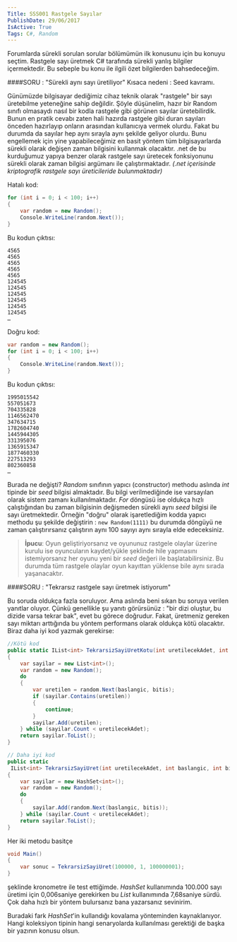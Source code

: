 ```yaml
---
Title: SSS001 Rastgele Sayılar
PublishDate: 29/06/2017
IsActive: True
Tags: C#, Random
---
```



Forumlarda sürekli sorulan sorular bölümümün ilk konusunu için bu konuyu seçtim. Rastgele sayı üretmek C# tarafında sürekli yanlış bilgiler içermektedir. Bu sebeple bu konu ile ilgili özet bilgilerden bahsedeceğim.

####SORU : "Sürekli aynı sayı üretiliyor"
Kısaca nedeni : Seed kavramı.

Günümüzde bilgisayar dediğimiz cihaz teknik olarak "rastgele" bir sayı üretebilme yeteneğine sahip değildir. Şöyle düşünelim, hazır bir Random sınıfı olmasaydı nasıl bir kodla rastgele gibi görünen sayılar üretebilirdik. Bunun en pratik cevabı zaten hali hazırda rastgele gibi duran sayıları önceden hazırlayıp onların arasından kullanıcıya vermek olurdu. Fakat bu durumda da sayılar hep aynı sırayla aynı şekilde geliyor olurdu. Bunu engellemek için yine yapabileceğimiz en basit yöntem tüm bilgisayarlarda sürekli olarak değişen zaman bilgisini kullanmak olacaktır. .net de bu kurduğumuz yapıya benzer olarak rastgele sayı üretecek fonksiyonunu sürekli olarak zaman bilgisi argümanı ile çalıştırmaktadır. _(.net içerisinde kriptografik rastgele sayı üreticileride bulunmaktadır)_

Hatalı kod:

```csharp
for (int i = 0; i < 100; i++)
{
    var random = new Random();
    Console.WriteLine(random.Next());
}
```

Bu kodun çıktısı:

```
4565
4565
4565
4565
4565
124545
124545
124545
124545
124545
124545
…
```

Doğru kod:

```csharp
var random = new Random();
for (int i = 0; i < 100; i++)
{
    Console.WriteLine(random.Next());
}
```
Bu kodun çıktısı:

```
1995015542
557051673
704335828
1146562470
347634715
1782604740
1445944305
331395076
1365915347
1877460330
227513293
802360858
…
```

Burada ne değişti? _Random_ sınıfının yapıcı (constructor) methodu aslında _int_ tipinde bir _seed_ bilgisi almaktadır.  Bu bilgi verilmediğinde ise varsayılan olarak sistem zamanı kullanılmaktadır.  _For_ döngüsü ise oldukça hızlı çalıştığından  bu zaman bilgisinin değişmeden sürekli aynı _seed_ bilgisi ile sayı üretmektedir. Örneğin "doğru" olarak işaretlediğim kodda yapıcı methodu şu şekilde değiştirin :  `new Random(1111)` bu durumda döngüyü ne zaman çalıştırırsanız çalıştırın aynı 100 sayıyı aynı sırayla elde edeceksiniz. 

> **İpucu**: Oyun geliştiriyorsanız ve oyununuz rastgele olaylar üzerine kurulu ise oyuncuların kaydet/yükle şeklinde hile yapmasını istemiyorsanız her oyunu yeni bir _seed_ değeri ile başlatabilirsiniz. Bu durumda tüm rastgele olaylar oyun kayıttan yüklense bile aynı sırada yaşanacaktır.

####SORU : "Tekrarsız rastgele sayı üretmek istiyorum"

Bu soruda oldukça fazla soruluyor. Ama aslında beni sıkan bu soruya verilen yanıtlar oluyor. Çünkü genellikle şu yanıtı görürsünüz : "bir dizi oluştur, bu dizide varsa tekrar bak", evet bu görece doğrudur. Fakat, üretmeniz gereken sayı miktarı arttığında bu yöntem performans olarak oldukça kötü olacaktır. Biraz daha iyi kod yazmak gerekirse:

```csharp
//Kötü kod
public static IList<int> TekrarsizSayiUretKotu(int uretilecekAdet, int baslangic, int bitis)
{
    var sayilar = new List<int>();
    var random = new Random();
    do
    {
        var uretilen = random.Next(baslangic, bitis);
        if (sayilar.Contains(uretilen))
        {
            continue;
        }
        sayilar.Add(uretilen);
    } while (sayilar.Count < uretilecekAdet);
    return sayilar.ToList();
}

// Daha iyi kod
public static
 IList<int> TekrarsizSayiUret(int uretilecekAdet, int baslangic, int bitis)
{
    var sayilar = new HashSet<int>();
    var random = new Random();
    do
    {
        sayilar.Add(random.Next(baslangic, bitis));
    } while (sayilar.Count < uretilecekAdet);
    return sayilar.ToList();
}
```

Her iki metodu basitçe 
```csharp
void Main()
{
    var sonuc = TekrarsizSayiUret(100000, 1, 100000001);
}
```

şeklinde kronometre ile test ettiğimde. _HashSet_ kullanımında 100.000 sayı üretimi için 0,006saniye gerekirken bu _List_ kullanımında 7,68saniye sürdü. Çok daha hızlı bir yöntem bulursanız bana yazarsanız sevinirim.

Buradaki fark _HashSet_'in kullandığı kovalama yönteminden kaynaklanıyor. Hangi koleksiyon tipinin hangi senaryolarda kullanılması gerektiği de başka bir yazının konusu olsun. 




